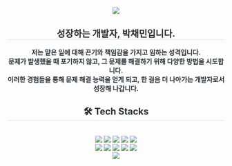 <div align= "center">
    <img src="https://capsule-render.vercel.app/api?type=waving&color=0:a9d4fe,100:ffbdcd&height=180&text=Chaemin's%20Github&animation=fadeIn&fontColor=ffffff&fontSize=60" />
    </div>
    <div align= "center"> 
    <h2 style="border-bottom: 1px solid #d8dee4; color: #282d33;"> 성장하는 개발자, 박채민입니다. </h2>  
    <div style="font-weight: 700; font-size: 15px; text-align: center; color: #282d33;"> 저는 맡은 일에 대해 끈기와 책임감을 가지고 임하는 성격입니다.<br />문제가 발생했을 때 포기하지 않고, 그 문제를 해결하기 위해 다양한 방법을 시도합니다.<br />이러한 경험들을 통해 문제 해결 능력을 얻게 되고, 한 걸음 더 나아가는 개발자로서 성장해 나갑니다. </div> 
    </div>
    <div align= "center">
    <h2 style="border-bottom: 1px solid #d8dee4; color: #282d33;"> 🛠️ Tech Stacks </h2> <br> 
    <div style="margin: 0 auto; text-align: center;" align= "center"> <img src="https://img.shields.io/badge/CSS3-1572B6?style=for-the-badge&logo=CSS3&logoColor=white">
          <img src="https://img.shields.io/badge/Figma-F24E1E?style=for-the-badge&logo=Figma&logoColor=white">
          <img src="https://img.shields.io/badge/GitHub Pages-222222?style=for-the-badge&logo=GitHub Pages&logoColor=white">
          <img src="https://img.shields.io/badge/Github-181717?style=for-the-badge&logo=Github&logoColor=white">
          <img src="https://img.shields.io/badge/Git-F05032?style=for-the-badge&logo=Git&logoColor=white">
          <br/><img src="https://img.shields.io/badge/HTML5-E34F26?style=for-the-badge&logo=HTML5&logoColor=white">
          <img src="https://img.shields.io/badge/Javascript-F7DF1E?style=for-the-badge&logo=Javascript&logoColor=white">
          <img src="https://img.shields.io/badge/MySQL-4479A1?style=for-the-badge&logo=MySQL&logoColor=white">
          <img src="https://img.shields.io/badge/Node.js-339933?style=for-the-badge&logo=Node.js&logoColor=white">
          <img src="https://img.shields.io/badge/Notion-000000?style=for-the-badge&logo=Notion&logoColor=white">
          <br/><img src="https://img.shields.io/badge/React-61DAFB?style=for-the-badge&logo=React&logoColor=white">
          </div>
    </div>
    
